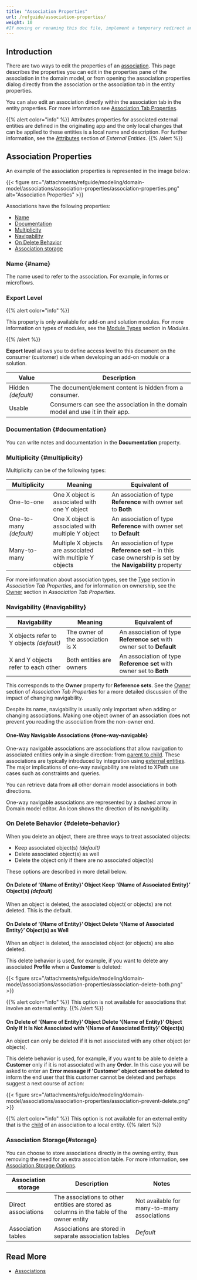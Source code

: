 ```yaml
---
title: "Association Properties"
url: /refguide/association-properties/
weight: 10
#If moving or renaming this doc file, implement a temporary redirect and let the respective team know they should update the URL in the product. See Mapping to Products for more details.
---
```


## Introduction

There are two ways to edit the properties of an [association](/refguide/associations/). This page describes the properties you can edit in the properties pane of the association in the domain model, or from opening the association properties dialog directly from the association or the association tab in the entity properties.

You can also edit an association directly within the association tab in the entity properties. For more information see [Association Tab Properties](/refguide/association-member-properties/).

{{% alert color="info" %}}
Attributes properties for associated external entities are defined in the originating app and the only local changes that can be applied to these entities is a local name and description. For further information, see the [Attributes](/refguide/external-entities/#attributes) section of *External Entities*.
{{% /alert %}}

## Association Properties

An example of the association properties is represented in the image below:

{{< figure src="/attachments/refguide/modeling/domain-model/associations/association-properties/association-properties.png" alt="Association Properties" >}}

Associations have the following properties:

* [Name](#name) 
* [Documentation](#documentation)
* [Multiplicity](#multiplicity)
* [Navigability](#navigability)
* [On Delete Behavior](#delete-behavior)
* [Association storage](#storage)

### Name {#name}

The name used to refer to the association. For example, in forms or microflows.

### Export Level 

{{% alert color="info" %}}

This property is only available for add-on and solution modules. For more information on types of modules, see the [Module Types](/refguide/modules/#module-types) section in *Modules*. 

{{% /alert %}}

**Export level** allows you to define access level to this document on the consumer (customer) side when developing an add-on module or a solution. 

| Value              | Description                                                  |
| ------------------ | ------------------------------------------------------------ |
| Hidden *(default)* | The document/element content is hidden from a consumer.      |
| Usable             | Consumers can see the association in the domain model and use it in their app. |

### Documentation {#documentation}

You can write notes and documentation in the **Documentation** property.

### Multiplicity {#multiplicity}

Multiplicity can be of the following types:

| Multiplicity | Meaning | Equivalent of |
| --- | --- | --- |
| One-to-one | One X object is associated with one Y object | An association of type **Reference** with owner set to **Both** |
| One-to-many *(default)*| One X object is associated with multiple Y object | An association of type **Reference** with owner set to **Default** |
| Many-to-many | Multiple X objects are associated with multiple Y objects |  An association of type **Reference set** – in this case ownership is set by the **Navigability** property |

For more information about association types, see the [Type](/refguide/association-member-properties/#type) section in *Association Tab Properties*, and for information on ownership, see the [Owner](/refguide/association-member-properties/#owner) section in *Association Tab Properties*.

### Navigability {#navigability}

| Navigability | Meaning | Equivalent of |
| --- | --- | --- |
| X objects refer to Y objects *(default)* | The owner of the association is X | An association of type **Reference set** with owner set to **Default** |
| X and Y objects refer to each other | Both entities are owners | An association of type **Reference set** with owner set to **Both** |

This corresponds to the **Owner** property for **Reference sets**. See the [Owner](/refguide/association-member-properties/#owner) section of *Association Tab Properties* for a more detailed discussion of the impact of changing navigability.

Despite its name, navigability is usually only important when adding or changing associations. Making one object owner of an association does not prevent you reading the association from the non-owner end.

#### One-Way Navigable Associations {#one-way-navigable}

One-way navigable associations are associations that allow navigation to associated entities only in a single direction: from [parent to child](/refguide/association-member-properties/#parent-child). These associations are typically introduced by integration using [external entities](/refguide/external-entities/#associations). The major implications of one-way navigability are related to XPath use cases such as constraints and queries.

You can retrieve data from all other domain model associations in both directions.

One-way navigable associations are represented by a dashed arrow in Domain model editor. An icon shows the direction of its navigability.

### On Delete Behavior {#delete-behavior}

When you delete an object, there are three ways to treat associated objects:

* Keep associated object(s) *(default)*
* Delete associated object(s) as well
* Delete the object only if there are no associated object(s)

These options are described in more detail below.

#### On Delete of ‘{Name of Entity}’ Object Keep ‘{Name of Associated Entity}’ Object(s) *(default)*

When an object is deleted, the associated object( or objects) are not deleted. This is the default.

#### On Delete of ‘{Name of Entity}’ Object Delete ‘{Name of Associated Entity}’ Object(s) as Well

When an object is deleted, the associated object (or objects) are also deleted.

This delete behavior is used, for example, if you want to delete any associated **Profile** when a **Customer** is deleted:

{{< figure src="/attachments/refguide/modeling/domain-model/associations/association-properties/association-delete-both.png" >}}

{{% alert color="info" %}}
This option is not available for associations that involve an external entity.
{{% /alert %}}

#### On Delete of ‘{Name of Entity}’ Object Delete ‘{Name of Entity}’ Object Only If It Is Not Associated with ‘{Name of Associated Entity}’ Object(s)

An object can only be deleted if it is not associated with any other object (or objects).

This delete behavior is used, for example, if you want to be able to delete a **Customer** only if it is not associated with any **Order**. In this case you will be asked to enter an **Error message if 'Customer' object cannot be deleted** to inform the end user that this customer cannot be deleted and perhaps suggest a next course of action:

{{< figure src="/attachments/refguide/modeling/domain-model/associations/association-properties/association-prevent-delete.png" >}}

{{% alert color="info" %}}
This option is not available for an external entity that is the [child](/refguide/association-member-properties/#parent-child) of an association to a local entity.
{{% /alert %}}

### Association Storage{#storage}

You can choose to store associations directly in the owning entity, thus removing the need for an extra association table. For more information, see [Association Storage Options](/refguide/association-storage/).

| Association storage | Description | Notes |
| --- | --- | --- |
| Direct associations | The associations to other entities are stored as columns in the table of the owner entity | Not available for many-to-many associations |
| Association tables | Associations are stored in separate association tables | *Default* |

## Read More

* [Associations](/refguide/associations/)
